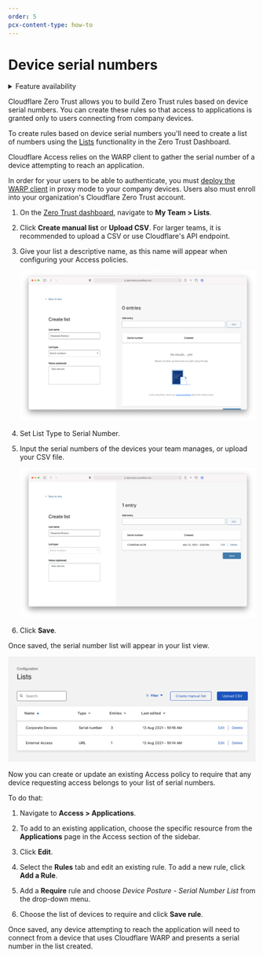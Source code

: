 ```yaml
---
order: 5
pcx-content-type: how-to
---
```


# Device serial numbers

<details>
<summary>Feature availability</summary>
<div>

| Operating Systems | [WARP mode required](/connections/connect-devices/warp#warp-client-modes) | [Zero Trust plans](https://www.cloudflare.com/teams-pricing/) |
| ----------------- | --------- | ---- |
| macOS, Windows, Linux | WARP with Gateway | All plans |

</div>
</details>

Cloudflare Zero Trust allows you to build Zero Trust rules based on device serial numbers. You can create these rules so that access to applications is granted only to users connecting from company devices.

To create rules based on device serial numbers you'll need to create a list of numbers using the [Lists](/policies/lists) functionality in the Zero Trust Dashboard.

<Aside header='Important'>

Cloudflare Access relies on the WARP client to gather the serial number of a device attempting to reach an application.

In order for your users to be able to authenticate, you must [deploy the WARP client](/connections/connect-devices/warp/deployment) in proxy mode to your company devices. Users also must enroll into your organization's Cloudflare Zero Trust account.

</Aside>

1.  On the [Zero Trust dashboard](https://dash.teams.cloudflare.com), navigate to **My Team > Lists**.

2.  Click **Create manual list** or **Upload CSV**. For larger teams, it is recommended to upload a CSV or use Cloudflare's API endpoint.

3.  Give your list a descriptive name, as this name will appear when configuring your Access policies.

    ![Create List](../../static/zero-trust-security/corp-device/list-create.png)

4.  Set List Type to Serial Number.

5.  Input the serial numbers of the devices your team manages, or upload your CSV file.

    ![Add Serial Number](../../static/zero-trust-security/corp-device/list-add-serial.png)

6.  Click **Save**.

Once saved, the serial number list will appear in your list view.

![List](../../static/zero-trust-security/corp-device/list-saved.png)

Now you can create or update an existing Access policy to require that any device requesting access belongs to your list of serial numbers.

To do that:

1.  Navigate to **Access > Applications**.

2.  To add to an existing application, choose the specific resource from the **Applications** page in the Access section of the sidebar.

3.  Click **Edit**.

4.  Select the **Rules** tab and edit an existing rule. To add a new rule, click **Add a Rule**.

5.  Add a **Require** rule and choose *Device Posture - Serial Number List* from the drop-down menu.

6.  Choose the list of devices to require and click **Save rule**.

Once saved, any device attempting to reach the application will need to connect from a device that uses Cloudflare WARP and presents a serial number in the list created.
